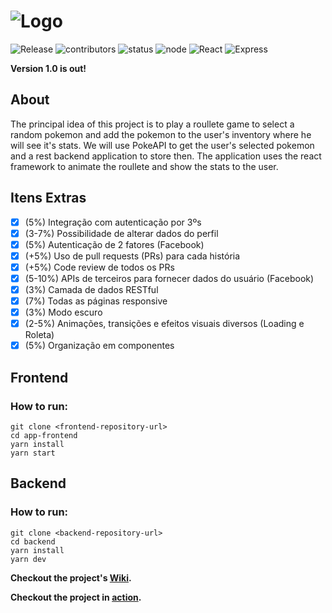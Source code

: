 # ![Logo](https://fontmeme.com/permalink/210906/84dbb5ec4c9be071cab339a320eda4b4.png)
![Release](https://img.shields.io/github/v/release/SinvalVJunior/pokedex-web) ![contributors](https://img.shields.io/github/contributors/SinvalVJunior/pokedex-web) ![status](https://img.shields.io/website?down_color=red&down_message=down&up_color=green&up_message=up&url=https%3A%2F%2Fpokedexweb.herokuapp.com%2F) ![node](https://img.shields.io/badge/node-%3E%3D14.17.3-yellow) ![React](https://img.shields.io/badge/React-v17.0.2-brightgreen) ![Express](https://img.shields.io/badge/Express-v4.17.1-brightgreen)
 
 
**Version 1.0 is out!**

## About
 The principal idea of this project is to play a roullete game to select a random pokemon and add the pokemon to the user's inventory where he will see it's stats. We will use PokeAPI to get the user's selected pokemon and a rest backend application to store then. The application uses the react framework to animate the roullete and show the stats to the user.

## Itens Extras
 - [x] (5%) Integração com autenticação por 3ºs
 - [x] (3-7%) Possibilidade de alterar dados do perfil
 - [x] (5%) Autenticação de 2 fatores (Facebook)
 - [x] (+5%) Uso de pull requests (PRs) para cada história
 - [x] (+5%) Code review de todos os PRs
 - [x] (5-10%) APIs de terceiros para fornecer dados do usuário (Facebook)
 - [x] (3%) Camada de dados RESTful
 - [x] (7%) Todas as páginas responsive
 - [x] (3%) Modo escuro
 - [x] (2-5%) Animações, transições e efeitos visuais diversos (Loading e Roleta)
 - [x] (5%) Organização em componentes

## Frontend

### How to run:
```
git clone <frontend-repository-url>
cd app-frontend
yarn install
yarn start
```
## Backend

### How to run:
```
git clone <backend-repository-url>
cd backend
yarn install
yarn dev
```

**Checkout the project's [Wiki](https://github.com/SinvalVJunior/pokedex-web/wiki).**

**Checkout the project in [action](https://pokedexweb.herokuapp.com/).**
